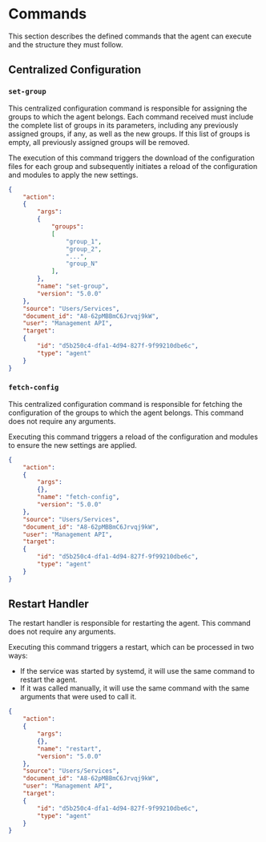 # Commands

This section describes the defined commands that the agent can execute and the structure they must follow.

## Centralized Configuration

### **`set-group`**

This centralized configuration command is responsible for assigning the groups to which the agent belongs. Each command received must include the complete list of groups in its parameters, including any previously assigned groups, if any, as well as the new groups. If this list of groups is empty, all previously assigned groups will be removed.

The execution of this command triggers the download of the configuration files for each group and subsequently initiates a reload of the configuration and modules to apply the new settings.

```json
{
    "action":
    {
        "args":
        {
            "groups":
            [
                "group_1",
                "group_2",
                "...",
                "group_N"
            ],
        },
        "name": "set-group",
        "version": "5.0.0"
    },
    "source": "Users/Services",
    "document_id": "A8-62pMBBmC6Jrvqj9kW",
    "user": "Management API",
    "target":
    {
        "id": "d5b250c4-dfa1-4d94-827f-9f99210dbe6c",
        "type": "agent"
    }
}
```

### **`fetch-config`**

This centralized configuration command is responsible for fetching the configuration of the groups to which the agent belongs. This command does not require any arguments.

Executing this command triggers a reload of the configuration and modules to ensure the new settings are applied.

```json
{
    "action":
    {
        "args":
        {},
        "name": "fetch-config",
        "version": "5.0.0"
    },
    "source": "Users/Services",
    "document_id": "A8-62pMBBmC6Jrvqj9kW",
    "user": "Management API",
    "target":
    {
        "id": "d5b250c4-dfa1-4d94-827f-9f99210dbe6c",
        "type": "agent"
    }
}
```

## Restart Handler

The restart handler is responsible for restarting the agent. This command does not require any arguments.

Executing this command triggers a restart, which can be processed in two ways:

- If the service was started by systemd, it will use the same command to restart the agent.
- If it was called manually, it will use the same command with the same arguments that were used to call it.

```json
{
    "action":
    {
        "args":
        {},
        "name": "restart",
        "version": "5.0.0"
    },
    "source": "Users/Services",
    "document_id": "A8-62pMBBmC6Jrvqj9kW",
    "user": "Management API",
    "target":
    {
        "id": "d5b250c4-dfa1-4d94-827f-9f99210dbe6c",
        "type": "agent"
    }
}
```
